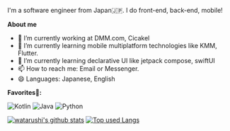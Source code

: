 I'm a software engineer from Japan🇯🇵. I do front-end, back-end, mobile!

**About me**

- 🔭 I’m currently working at DMM.com, Cicakel
- 🌱 I’m currently learning mobile multiplatform technologies like KMM, Flutter.
- 🌱 I’m currently learning declarative UI like jetpack compose, swiftUI
- 📫 How to reach me: Email or Messenger.
- 😄 Languages: Japanese, English


**Favorites🥰:**

![Kotlin](https://img.shields.io/badge/kotlin-%230095D5.svg?style=for-the-badge&logo=kotlin&logoColor=white)
![Java](https://img.shields.io/badge/java-%23ED8B00.svg?style=for-the-badge&logo=java&logoColor=white)
![Python](https://img.shields.io/badge/python-3670A0?style=for-the-badge&logo=python&logoColor=ffdd54)

[![watarushi's github stats](https://github-readme-stats.vercel.app/api?username=watarushi&hide=contribs&count_private=true&show_icons=true&theme=buefy&hide_border=true&count_private=true)](https://github.com/watarushi/)
[![Top used Langs](https://github-readme-stats.vercel.app/api/top-langs/?username=watarushi&count_private=true&layout=compact&theme=tokyonight&hide=c,c%2B%2B,shell,Roff,Makefile,HTML,CoffeeScript,css,assembly,jupyter%20notebook&theme=buefy&hide_border=true)](https://github.com/watarushi/)
